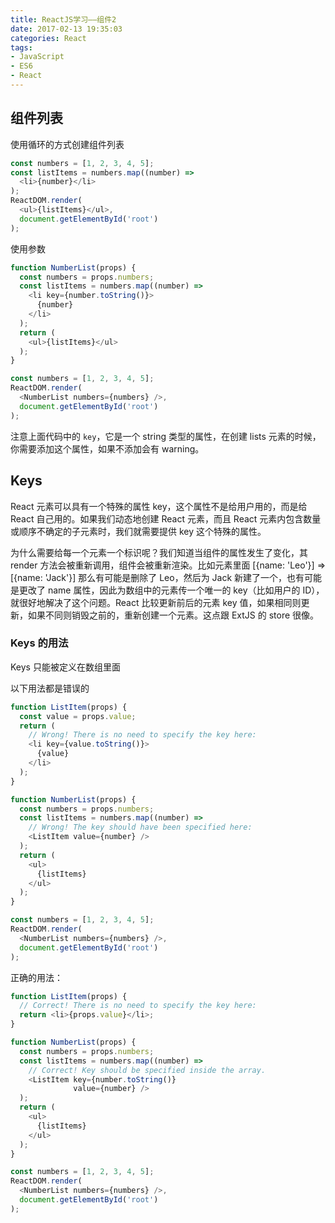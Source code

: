 ```yaml
---
title: ReactJS学习——组件2
date: 2017-02-13 19:35:03
categories: React
tags:
- JavaScript
- ES6
- React
---
```


## 组件列表

使用循环的方式创建组件列表

```javascript
const numbers = [1, 2, 3, 4, 5];
const listItems = numbers.map((number) =>
  <li>{number}</li>
);
ReactDOM.render(
  <ul>{listItems}</ul>,
  document.getElementById('root')
);
```
使用参数

```javascript
function NumberList(props) {
  const numbers = props.numbers;
  const listItems = numbers.map((number) =>
    <li key={number.toString()}>
      {number}
    </li>
  );
  return (
    <ul>{listItems}</ul>
  );
}

const numbers = [1, 2, 3, 4, 5];
ReactDOM.render(
  <NumberList numbers={numbers} />,
  document.getElementById('root')
);
```
注意上面代码中的 `key`，它是一个 string 类型的属性，在创建 lists 元素的时候，你需要添加这个属性，如果不添加会有 warning。

## Keys

React 元素可以具有一个特殊的属性 key，这个属性不是给用户用的，而是给 React 自己用的。如果我们动态地创建 React 元素，而且 React 元素内包含数量或顺序不确定的子元素时，我们就需要提供 key 这个特殊的属性。

为什么需要给每一个元素一个标识呢？我们知道当组件的属性发生了变化，其 render 方法会被重新调用，组件会被重新渲染。比如元素里面 [{name: 'Leo'}] => [{name: 'Jack'}] 那么有可能是删除了 Leo，然后为 Jack 新建了一个，也有可能是更改了 name 属性，因此为数组中的元素传一个唯一的 key（比如用户的 ID），就很好地解决了这个问题。React 比较更新前后的元素 key 值，如果相同则更新，如果不同则销毁之前的，重新创建一个元素。这点跟 ExtJS 的 store 很像。

### Keys 的用法

Keys 只能被定义在数组里面

以下用法都是错误的

```javascript
function ListItem(props) {
  const value = props.value;
  return (
    // Wrong! There is no need to specify the key here:
    <li key={value.toString()}>
      {value}
    </li>
  );
}

function NumberList(props) {
  const numbers = props.numbers;
  const listItems = numbers.map((number) =>
    // Wrong! The key should have been specified here:
    <ListItem value={number} />
  );
  return (
    <ul>
      {listItems}
    </ul>
  );
}

const numbers = [1, 2, 3, 4, 5];
ReactDOM.render(
  <NumberList numbers={numbers} />,
  document.getElementById('root')
);
```

正确的用法：

```javascript
function ListItem(props) {
  // Correct! There is no need to specify the key here:
  return <li>{props.value}</li>;
}

function NumberList(props) {
  const numbers = props.numbers;
  const listItems = numbers.map((number) =>
    // Correct! Key should be specified inside the array.
    <ListItem key={number.toString()}
              value={number} />
  );
  return (
    <ul>
      {listItems}
    </ul>
  );
}

const numbers = [1, 2, 3, 4, 5];
ReactDOM.render(
  <NumberList numbers={numbers} />,
  document.getElementById('root')
);
```